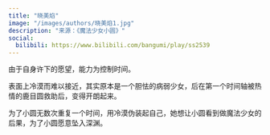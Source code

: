 ```yaml
---
title: "晓美焰"
image: "/images/authors/晓美焰1.jpg"
description: "来源：《魔法少女小圆》"
social:
  bilibili: https://www.bilibili.com/bangumi/play/ss2539
---
```


由于自身许下的愿望，能力为控制时间。

表面上冷漠而难以接近，其实原本是一个胆怯的病弱少女，后在第一个时间轴被热情的鹿目圆救助后，变得开朗起来。

为了小圆无数次重复一个时间，用冷漠伪装起自己，她想让小圆看到做魔法少女的后果，为了小圆愿意坠入深渊。